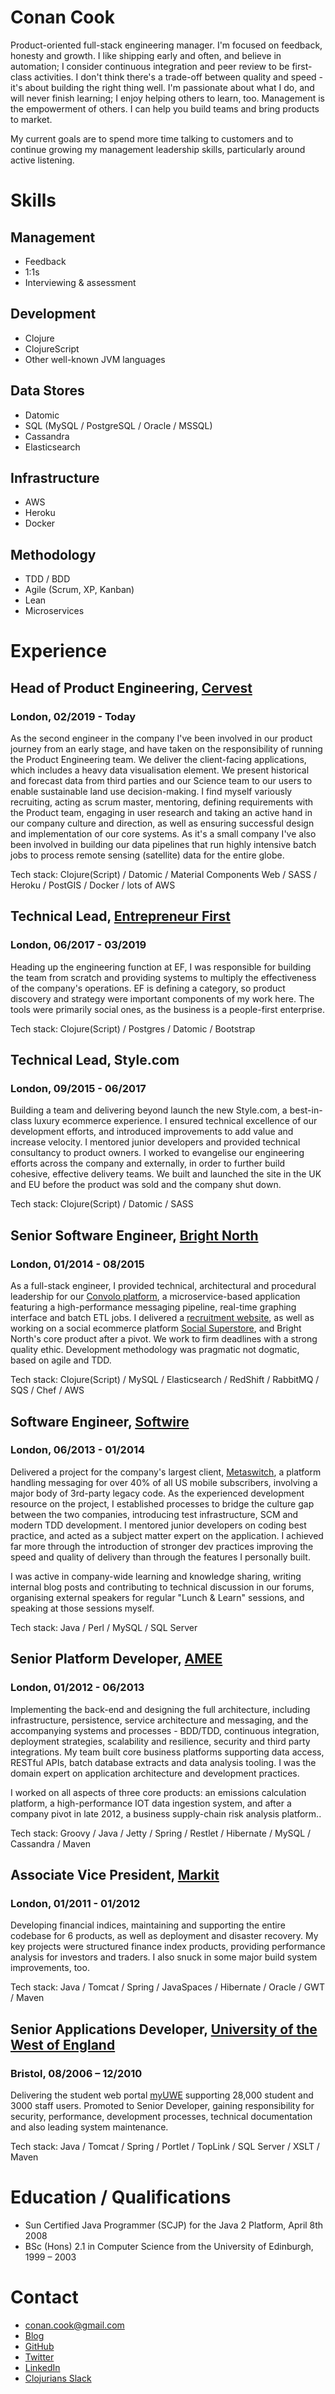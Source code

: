 # Conan Cook

Product-oriented full-stack engineering manager.  I'm focused on feedback, honesty and growth.  I like shipping early and often, and believe in automation; I consider continuous integration and peer review to be first-class activities.  I don't think there's a trade-off between quality and speed - it's about building the right thing well.  I'm passionate about what I do, and will never finish learning; I enjoy helping others to learn, too.  Management is the empowerment of others.  I can help you build teams and bring products to market.

My current goals are to spend more time talking to customers and to continue growing my management leadership skills, particularly around active listening.
 
 
# Skills

## Management

+ Feedback
+ 1:1s 
+ Interviewing & assessment

## Development

+ Clojure
+ ClojureScript
+ Other well-known JVM languages

## Data Stores

+ Datomic
+ SQL (MySQL / PostgreSQL / Oracle / MSSQL)
+ Cassandra
+ Elasticsearch

## Infrastructure

+ AWS
+ Heroku
+ Docker

## Methodology

+ TDD / BDD
+ Agile (Scrum, XP, Kanban)
+ Lean
+ Microservices


# Experience

## Head of Product Engineering, [Cervest](https://cervest.earth)
### London, 02/2019 - Today

As the second engineer in the company I've been involved in our product journey from an early stage, and have taken on the responsibility of running the Product Engineering team.  We deliver the client-facing applications, which includes a heavy data visualisation element.  We present historical and forecast data from third parties and our Science team to our users to enable sustainable land use decision-making. I find myself variously recruiting, acting as scrum master, mentoring, defining requirements with the Product team, engaging in user research and taking an active hand in our company culture and direction, as well as ensuring successful design and implementation of our core systems. As it's a small company I've also been involved in building our data pipelines that run highly intensive batch jobs to process remote sensing (satellite) data for the entire globe.

Tech stack: Clojure(Script) / Datomic / Material Components Web / SASS / Heroku / PostGIS / Docker / lots of AWS

## Technical Lead, [Entrepreneur First](https://www.joinef.com)
### London, 06/2017 - 03/2019

Heading up the engineering function at EF, I was responsible for building the team from scratch and providing systems to multiply the effectiveness of the company's operations.  EF is defining a category, so product discovery and strategy were important components of my work here. The tools were primarily social ones, as the business is a people-first enterprise.

Tech stack: Clojure(Script) / Postgres / Datomic / Bootstrap

## Technical Lead, Style.com 
### London, 09/2015 - 06/2017

Building a team and delivering beyond launch the new Style.com, a best-in-class luxury ecommerce experience.  I ensured technical excellence of our development efforts, and introduced improvements to add value and increase velocity.  I mentored junior developers and provided technical consultancy to product owners.  I worked to evangelise our engineering efforts across the company and externally, in order to further build cohesive, effective delivery teams.  We built and launched the site in the UK and EU before the product was sold and the company shut down.

Tech stack: Clojure(Script) / Datomic / SASS

## Senior Software Engineer, [Bright North](http://www.brightnorth.co.uk/)
### London, 01/2014 - 08/2015

As a full-stack engineer, I provided technical, architectural and procedural leadership for our [Convolo platform](http://www.brightnorth.co.uk/platform.html), a microservice-based application featuring a high-performance messaging pipeline, real-time graphing interface and batch ETL jobs.  I delivered a [recruitment website](https://functional.works-hub.com), as well as working on a social ecommerce platform [Social Superstore](http://socialsuperstore.com/), and Bright North's core product after a pivot. We work to firm deadlines with a strong quality ethic.  Development methodology was pragmatic not dogmatic, based on agile and TDD. 

Tech stack: Clojure(Script) / MySQL / Elasticsearch / RedShift / RabbitMQ / SQS / Chef / AWS

## Software Engineer, [Softwire](http://www.softwire.com)
### London, 06/2013 - 01/2014

Delivered a project for the company's largest client, [Metaswitch](http://www.metaswitch.com/), a platform handling messaging for over 40% of all US mobile subscribers, involving a major body of 3rd-party legacy code.  As the experienced development resource on the project, I established processes to bridge the culture gap between the two companies, introducing test infrastructure, SCM and modern TDD development.  I mentored junior developers on coding best practice, and acted as a subject matter expert on the application.  I achieved far more through the introduction of stronger dev practices improving the speed and quality of delivery than through the features I personally built.

I was active in company-wide learning and knowledge sharing, writing internal blog posts and contributing to technical discussion in our forums, organising external speakers for regular "Lunch & Learn" sessions, and speaking at those sessions myself.

Tech stack: Java / Perl / MySQL / SQL Server  

## Senior Platform Developer, [AMEE](http://www.amee.com)
### London, 01/2012 - 06/2013

Implementing the back-end and designing the full architecture, including infrastructure, persistence, service architecture and messaging, and the accompanying systems and processes - BDD/TDD, continuous integration, deployment strategies, scalability and resilience, security and third party integrations.  My team built core business platforms supporting data access, RESTful APIs, batch database extracts and data analysis tooling.  I was the domain expert on application architecture and development practices.

I worked on all aspects of three core products: an emissions calculation platform, a high-performance IOT data ingestion system, and after a company pivot in late 2012, a business supply-chain risk analysis platform..

Tech stack: Groovy / Java / Jetty / Spring / Restlet / Hibernate / MySQL / Cassandra / Maven

## Associate Vice President, [Markit](http://www.markit.com)
### London, 01/2011 - 01/2012

Developing financial indices, maintaining and supporting the entire codebase for 6 products, as well as deployment and disaster recovery.  My key projects were structured finance index products, providing performance analysis for investors and traders.  I also snuck in some major build system improvements, too.

Tech stack: Java / Tomcat / Spring / JavaSpaces / Hibernate / Oracle / GWT / Maven
 
## Senior Applications Developer, [University of the West of England](http://www.uwe.ac.uk)
### Bristol, 08/2006 – 12/2010

Delivering the student web portal [myUWE](http://my.uwe.ac.uk) supporting 28,000 student and 3000 staff users.  Promoted to Senior Developer, gaining responsibility for security, performance, development processes, technical documentation and also leading system maintenance. 

Tech stack: Java / Tomcat / Spring / Portlet / TopLink / SQL Server / XSLT / Maven


# Education / Qualifications

+ Sun Certified Java Programmer (SCJP) for the Java 2 Platform, April 8th 2008
+ BSc (Hons) 2.1 in Computer Science from the University of Edinburgh, 1999 – 2003


# Contact

+ [conan.cook@gmail.com](mailto:conan.cook@gmail.com)
+ [Blog](http://conan.is)
+ [GitHub](https://github.com/conan)
+ [Twitter](https://twitter.com/willypimpernel)
+ [LinkedIn](https://www.linkedin.com/in/conancook)
+ [Clojurians Slack](slack://user?team=T03RZGPFR&id=U053032QC)
